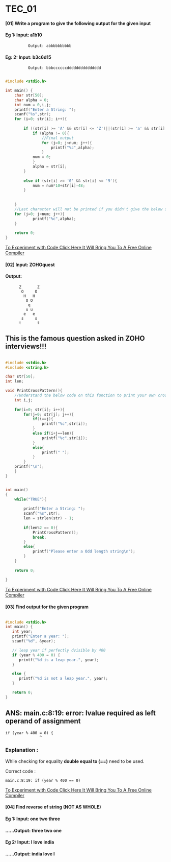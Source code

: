 # TEC_01

#### [01] Write a program to give the following output for the given input
####      Eg 1: Input: a1b10
              Output: abbbbbbbbbb
####      Eg: 2: Input: b3c6d15
              Output: bbbccccccddddddddddddddd


```c

#include <stdio.h>

int main() {
    char str[50];
    char alpha = 0;
    int num = 0,i,j;
    printf("Enter a String: ");
    scanf("%s",str);
    for (i=0; str[i]; i++){
        
        if ((str[i] >= 'A' && str[i] <= 'Z')||(str[i] >= 'a' && str[i] <= 'z')){
            if (alpha != 0){
                //Final output
                for (j=0; j<num; j++){
                    printf("%c",alpha);
                }
            num = 0;
            }
            alpha = str[i];
        }
        
        else if (str[i] >= '0' && str[i] <= '9'){
            num = num*10+str[i]-48;
        }
        
        
    }
    //Last character will not be printed if you didn't give the below statement
    for (j=0; j<num; j++){
            printf("%c",alpha);
    }
    
    return 0;
}

```

[To Experiment with Code Click Here It Will Bring You To A Free Online Compiler](https://www.onlinegdb.com/online_c_compiler)

#### [02] Input: ZOHOquest
####      Output:
          Z       Z
           O     O 
            H   H  
             O O   
              q    
             u u   
            e   e  
           s     s 
          t       t

## This is the famous question asked in ZOHO interviews!!! 
```c

#include <stdio.h>
#include <string.h>

char str[50];
int len;

void PrintCrossPattern(){
    //Understand the below code on this function to print your own cross string
    int i,j;
    
    for(i=0; str[i]; i++){
        for(j=0; str[j]; j++){
            if(i==j){
                printf("%c",str[i]);
            }
            else if(i+j==len){
                printf("%c",str[i]);
            }
            else{
                printf(" ");
            }
        }
    printf("\n");
    }
}


int main()
{
    while("TRUE"){
        
        printf("Enter a String: ");
        scanf("%s",str);
        len = strlen(str) - 1;
        
        if(len%2 == 0){
            PrintCrossPattern();
            break;
        }
        else{
            printf("Please enter a Odd length string\n");
        }
    }
    
    return 0;
    
}

```

[To Experiment with Code Click Here It Will Bring You To A Free Online Compiler](https://www.onlinegdb.com/online_c_compiler)

#### [03] Find output for the given program 

```c

#include <stdio.h>
int main() {
   int year;
   printf("Enter a year: ");
   scanf("%d", &year);

   // leap year if perfectly dvisible by 400
   if (year % 400 = 0) {
      printf("%d is a leap year.", year);
   }

   else {
      printf("%d is not a leap year.", year);
   }

   return 0;
}

```



## ANS: main.c:8:19: error: lvalue required as left operand of assignment
    if (year % 400 = 0) {
                   ^

### Explanation :
  While checking for equality **double equal to (==)** need to be used. 
  
  Correct code :
    
    main.c:8:19: if (year % 400 == 0)

[To Experiment with Code Click Here It Will Bring You To A Free Online Compiler](https://www.onlinegdb.com/online_c_compiler)

#### [04] Find reverse of string (NOT AS WHOLE)
#### Eg 1: Input: one two three
#### ......Output: three two one
#### Eg 2: Input: I love india
#### ......Output: india love I 

